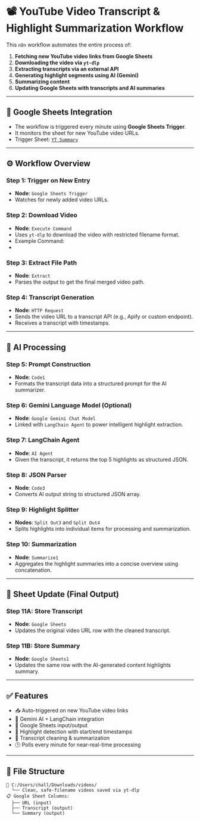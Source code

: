 # 📽️ YouTube Video Transcript & Highlight Summarization Workflow

This `n8n` workflow automates the entire process of:
1. **Fetching new YouTube video links from Google Sheets**
2. **Downloading the video via `yt-dlp`**
3. **Extracting transcripts via an external API**
4. **Generating highlight segments using AI (Gemini)**
5. **Summarizing content**
6. **Updating Google Sheets with transcripts and AI summaries**

---

## 🔗 Google Sheets Integration

- The workflow is triggered every minute using **Google Sheets Trigger**.
- It monitors the sheet for new YouTube video URLs.
- Trigger Sheet: [`YT Summary`](https://docs.google.com/spreadsheets/d/12bES542itCTPTs32jopyiYc1UUjm3jmfK70f3VIqGxQ/edit#gid=0)

---

## ⚙️ Workflow Overview

### Step 1: Trigger on New Entry
- **Node**: `Google Sheets Trigger`
- Watches for newly added video URLs.

### Step 2: Download Video
- **Node**: `Execute Command`
- Uses `yt-dlp` to download the video with restricted filename format.
- Example Command:
- 
### Step 3: Extract File Path
- **Node**: `Extract`
- Parses the output to get the final merged video path.

### Step 4: Transcript Generation
- **Node**: `HTTP Request`
- Sends the video URL to a transcript API (e.g., Apify or custom endpoint).
- Receives a transcript with timestamps.

---

## 🧠 AI Processing

### Step 5: Prompt Construction
- **Node**: `Code1`
- Formats the transcript data into a structured prompt for the AI summarizer.

### Step 6: Gemini Language Model (Optional)
- **Node**: `Google Gemini Chat Model`
- Linked with `LangChain Agent` to power intelligent highlight extraction.

### Step 7: LangChain Agent
- **Node**: `AI Agent`
- Given the transcript, it returns the top 5 highlights as structured JSON.

### Step 8: JSON Parser
- **Node**: `Code3`
- Converts AI output string to structured JSON array.

### Step 9: Highlight Splitter
- **Nodes**: `Split Out3` and `Split Out4`
- Splits highlights into individual items for processing and summarization.

### Step 10: Summarization
- **Node**: `Summarize1`
- Aggregates the highlight summaries into a concise overview using concatenation.

---

## 📄 Sheet Update (Final Output)

### Step 11A: Store Transcript
- **Node**: `Google Sheets`
- Updates the original video URL row with the cleaned transcript.

### Step 11B: Store Summary
- **Node**: `Google Sheets1`
- Updates the same row with the AI-generated content highlights summary.

---

## ✅ Features

- 📥 Auto-triggered on new YouTube video links
- 🧠 Gemini AI + LangChain integration
- 📄 Google Sheets input/output
- 🎯 Highlight detection with start/end timestamps
- 🧹 Transcript cleaning & summarization
- 🕒 Polls every minute for near-real-time processing

---

## 📁 File Structure

```text
📂 C:/Users/chall/Downloads/videos/
  └── Clean, safe-filename videos saved via yt-dlp
📋 Google Sheet Columns:
  ├── URL (input)
  ├── Transcript (output)
  └── Summary (output)

